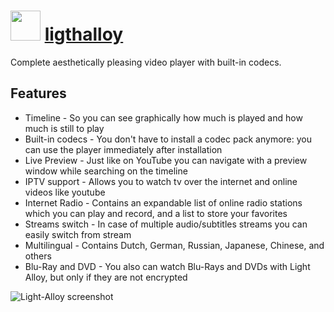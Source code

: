 # <img src="" width="48" height="48"></img> [ligthalloy](https://chocolatey.org/packages/lightalloy)

Complete aesthetically pleasing video player with built-in codecs.

## Features

* Timeline - So you can see graphically how much is played and how much is still to play
* Built-in codecs - You don't have to install a codec pack anymore: you can use the player immediately after installation
* Live Preview - Just like on YouTube you can navigate with a preview window while searching on the timeline
* IPTV support - Allows you to watch tv over the internet and online videos like youtube
* Internet Radio - Contains an expandable list of online radio stations which you can play and record, and a list to store your favorites
* Streams switch - In case of multiple audio/subtitles streams you can easily switch from stream
* Multilingual - Contains Dutch, German, Russian, Japanese, Chinese, and others
* Blu-Ray and DVD - You also can watch Blu-Rays and DVDs with Light Alloy, but only if they are not encrypted
    
![Light-Alloy screenshot](https://cdn.rawgit.com/chocolatey/chocolatey-coreteampackages/727f4612/automatic/lightalloy/screenshot.png)
